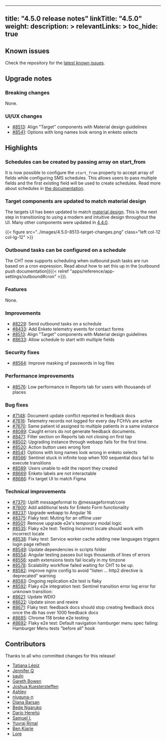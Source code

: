 
---
title: "4.5.0 release notes"
linkTitle: "4.5.0"
weight:
description: >
relevantLinks: >
toc_hide: true
---

## Known issues

Check the repository for the [latest known issues](https://github.com/medic/cht-core/issues?q=is%3Aissue+label%3A%22Affects%3A+4.5.0%22).

## Upgrade notes

### Breaking changes

None.

### UI/UX changes

- [#8513](https://github.com/medic/cht-core/issues/8513): Align "Target" components with Material design guidelines
- [#8541](https://github.com/medic/cht-core/issues/8541): Options with long names look wrong in enketo selects


## Highlights

### Schedules can be created by passing array on start_from

It is now possible to configure the `start_from` property to accept array of fields while configuring SMS schedules. This allows users to pass multiple fields and the first existing field will be used to create schedules. Read more about schedules in [the documentation](https://docs.communityhealthtoolkit.org/apps/reference/app-settings/schedules/#app_settingsjson-schedules).

### Target components are updated to match material design

The targets UI has been updated to match [material design](https://m3.material.io/components/cards/overview). This is the next step in transitioning to using a modern and intuitive design throughout the UI. Many other components were updated in [4.4.0](https://docs.communityhealthtoolkit.org/core/releases/4.4.0/#uiux-changes).


{{< figure src="../images/4.5.0-8513-target-changes.png" class="left col-12 col-lg-12" >}}
<br clear="all">

### Outbound tasks can be configured on a schedule

The CHT now supports scheduling when outbound push tasks are run based on a cron expression. Read about how to set this up in the [outbound push documentation]({{< relref "apps/reference/app-settings/outbound#cron" >}}).


### Features

None.

### Improvements

- [#8229](https://github.com/medic/cht-core/issues/8229): Send outbound tasks on a schedule
- [#8433](https://github.com/medic/cht-core/issues/8433): Add Enketo telemetry events for contact forms
- [#8513](https://github.com/medic/cht-core/issues/8513): Align "Target" components with Material design guidelines
- [#8633](https://github.com/medic/cht-core/issues/8633): Allow schedule to start with multiple fields

### Security fixes

- [#8564](https://github.com/medic/cht-core/issues/8564): Improve masking of passwords in log files

### Performance improvements

- [#8576](https://github.com/medic/cht-core/issues/8576): Low performance in Reports tab for users with thousands of places

### Bug fixes

- [#7148](https://github.com/medic/cht-core/issues/7148): Document update conflict reported in feedback docs
- [#7616](https://github.com/medic/cht-core/issues/7616): Telemetry records not logged for every day FCHVs are active
- [#7670](https://github.com/medic/cht-core/issues/7670): Same patient id assigned to multiple patients in a same instance
- [#8089](https://github.com/medic/cht-core/issues/8089): Caught errors do not generate feedback documents.
- [#8471](https://github.com/medic/cht-core/issues/8471): Filter section on Reports tab not closing on first tap
- [#8502](https://github.com/medic/cht-core/issues/8502): Upgrading instance through webapp fails for the first time.
- [#8520](https://github.com/medic/cht-core/issues/8520): Action button uses wrong font
- [#8541](https://github.com/medic/cht-core/issues/8541): Options with long names look wrong in enketo selects
- [#8566](https://github.com/medic/cht-core/issues/8566): Sentinel stuck in infinite loop when 100 sequential docs fail to execute transitions
- [#8589](https://github.com/medic/cht-core/issues/8589): Users unable to edit the report they created
- [#8669](https://github.com/medic/cht-core/issues/8669): Enketo labels are not interactable 
- [#8686](https://github.com/medic/cht-core/issues/8686): Fix target UI to match Figma

### Technical improvements

- [#7370](https://github.com/medic/cht-core/issues/7370): Uplift messageformat to @messageformat/core
- [#7600](https://github.com/medic/cht-core/issues/7600): Add additional tests for Enketo Form functionality
- [#8237](https://github.com/medic/cht-core/issues/8237): Upgrade webapp to Angular 16
- [#8375](https://github.com/medic/cht-core/issues/8375): Flaky test:  Muting for an offline user
- [#8501](https://github.com/medic/cht-core/issues/8501): Remove upgrade e2e's temporary modal logic
- [#8535](https://github.com/medic/cht-core/issues/8535): Flaky e2e test:  Testing Incorrect locale should work with incorrect locale
- [#8538](https://github.com/medic/cht-core/issues/8538): Flaky test: Service worker cache  adding new languages triggers login page refresh
- [#8549](https://github.com/medic/cht-core/issues/8549): Update dependencies in scripts folder
- [#8554](https://github.com/medic/cht-core/issues/8554): Angular testing passes but logs thousands of lines of errors
- [#8556](https://github.com/medic/cht-core/issues/8556): xpath extensions tests fail locally in my timzone
- [#8578](https://github.com/medic/cht-core/issues/8578): Scalability workflow failed waiting for CHT to be up.
- [#8582](https://github.com/medic/cht-core/issues/8582): improve nginx config to avoid "listen ... http2 directive is deprecated" warning
- [#8583](https://github.com/medic/cht-core/issues/8583): Ongoing replication e2e test is flaky
- [#8592](https://github.com/medic/cht-core/issues/8592): Flaky e2e integration test: Sentinel transition error log error for unknown transition:
- [#8621](https://github.com/medic/cht-core/issues/8621): Update WDIO
- [#8622](https://github.com/medic/cht-core/issues/8622): Update sinon and rewire
- [#8671](https://github.com/medic/cht-core/issues/8671): Flaky test: feedback docs should stop creating feedback docs once the db has over 1000 feedback docs
- [#8685](https://github.com/medic/cht-core/issues/8685): Chrome 118 broke e2e testing
- [#8692](https://github.com/medic/cht-core/issues/8692): Flaky e2e test: Default navigation hamburger menu spec failing: Hamburger Menu tests "before all" hook




## Contributors

Thanks to all who committed changes for this release!

- [Tatiana Lépiz](https://github.com/tatilepizs)
- [Jennifer Q](https://github.com/latin-panda)
- [sauln](https://github.com/fardarter)
- [Gareth Bowen](https://github.com/garethbowen)
- [Joshua Kuestersteffen](https://github.com/jkuester)
- [Ashley](https://github.com/mrjones-plip)
- [njuguna-n](https://github.com/njuguna-n)
- [Diana Barsan](https://github.com/dianabarsan)
- [Bede Ngaruko](https://github.com/ngaruko)
- [Darío Hereñú](https://github.com/kant)
- [Samuel I.](https://github.com/samuelimoisili)
- [Yuvraj Rimal](https://github.com/1yuv)
- [Ben Kiarie](https://github.com/Benmuiruri)
- [Lore](https://github.com/lorerod)

